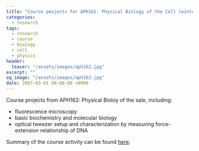 ```yaml
---
title: "Course peojects for APH162: Physical Biology of the Cell (winter 2007)"
categories:
  - research
tags:
  - research
  - course
  - biology
  - cell
  - physics
header:
  teaser: "/assets/images/aph162.jpg"
excerpt: ""
og_image: "/assets/images/aph162.jpg"
date: 2007-03-01 00:00:00 +0800
---
```


Course projects from APH162: Physical Bioloy of the sale, including:

* fluorescence microscopy
* basic biochemistry and molecular biology
* optical tweezer setup and characterization by measuring force-extension relationship of DNA

Summary of the course activity can be found [here](https://sites.google.com/site/aph162/).
